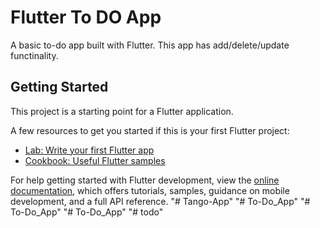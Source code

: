 # Flutter To DO App

A basic to-do app built with Flutter. This app has add/delete/update functinality.

## Getting Started

This project is a starting point for a Flutter application.

A few resources to get you started if this is your first Flutter project:

- [Lab: Write your first Flutter app](https://docs.flutter.dev/get-started/codelab)
- [Cookbook: Useful Flutter samples](https://docs.flutter.dev/cookbook)

For help getting started with Flutter development, view the
[online documentation](https://docs.flutter.dev/), which offers tutorials,
samples, guidance on mobile development, and a full API reference.
"# Tango-App" 
"# To-Do_App" 
"# To-Do_App" 
"# To-Do_App" 
"# todo" 
